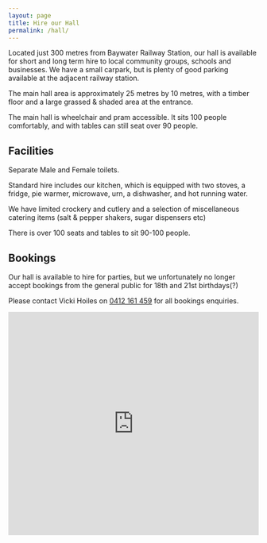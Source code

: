 ```yaml
---
layout: page
title: Hire our Hall
permalink: /hall/
---
```


Located just 300 metres from Baywater Railway Station, our hall is available for short and long term hire to local community groups, schools and businesses. We have a small carpark, but is plenty of good parking available at the adjacent railway station.

The main hall area is approximately 25 metres by 10 metres, with a timber floor and a large grassed & shaded area at the entrance. 

The main hall is wheelchair and pram accessible. It sits 100 people comfortably, and with tables can still seat over 90 people.

<div class="site-header-container has-cover" style="background-image: url(/images/hall-inside.jpg);">
  <div class="scrim has-cover">
  </div>
</div>

## Facilities ##

Separate Male and Female toilets.

Standard hire includes our kitchen, which is equipped with two stoves, a fridge, pie warmer, microwave, urn, a dishwasher, and hot running water.

We have limited crockery and cutlery and a selection of miscellaneous catering items (salt & pepper shakers, sugar dispensers etc)

There is over 100 seats and tables to sit 90-100 people.

## Bookings ##

Our hall is available to hire for parties, but we unfortunately no longer accept bookings from the general public for 18th and 21st birthdays(?)

Please contact Vicki Hoiles on <a href="tel:0412161459">0412 161 459</a> for all bookings enquiries.

<iframe src="https://www.google.com/maps/embed?pb=!1m18!1m12!1m3!1d3150.6973060402397!2d145.26756581475902!3d-37.8439715797469!2m3!1f0!2f0!3f0!3m2!1i1024!2i768!4f13.1!3m3!1m2!1s0x6ad63b9e2ea9f057%3A0x35370a9a00e8b050!2s2%2F3rd+Bayswater+Scout+Group!5e0!3m2!1sen!2sau!4v1501986001136" width="100%" height="450" frameborder="0" style="border:0" allowfullscreen></iframe>